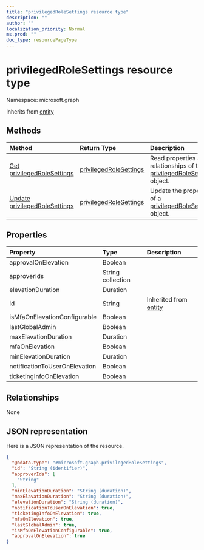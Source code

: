```yaml
---
title: "privilegedRoleSettings resource type"
description: ""
author: ""
localization_priority: Normal
ms.prod: ""
doc_type: resourcePageType
---
```


# privilegedRoleSettings resource type


Namespace: microsoft.graph




Inherits from [entity](../resources/entity.md)

## Methods
|Method|Return Type|Description|
|:---|:---|:---|
|[Get privilegedRoleSettings](../api/privilegedrolesettings-get.md)|[privilegedRoleSettings](../resources/privilegedrolesettings.md)|Read properties and relationships of the [privilegedRoleSettings](../resources/privilegedrolesettings.md) object.|
|[Update privilegedRoleSettings](../api/privilegedrolesettings-update.md)|[privilegedRoleSettings](../resources/privilegedrolesettings.md)|Update the properties of a [privilegedRoleSettings](../resources/privilegedrolesettings.md) object.|

## Properties
|Property|Type|Description|
|:---|:---|:---|
|approvalOnElevation|Boolean||
|approverIds|String collection||
|elevationDuration|Duration||
|id|String| Inherited from [entity](../resources/entity.md)|
|isMfaOnElevationConfigurable|Boolean||
|lastGlobalAdmin|Boolean||
|maxElavationDuration|Duration||
|mfaOnElevation|Boolean||
|minElevationDuration|Duration||
|notificationToUserOnElevation|Boolean||
|ticketingInfoOnElevation|Boolean||

## Relationships
None

## JSON representation
Here is a JSON representation of the resource.
<!-- {
  "blockType": "resource",
  "keyProperty": "id",
  "@odata.type": "microsoft.graph.privilegedRoleSettings",
  "baseType": "microsoft.graph.entity",
  "openType": false
}
-->
``` json
{
  "@odata.type": "#microsoft.graph.privilegedRoleSettings",
  "id": "String (identifier)",
  "approverIds": [
    "String"
  ],
  "minElevationDuration": "String (duration)",
  "maxElavationDuration": "String (duration)",
  "elevationDuration": "String (duration)",
  "notificationToUserOnElevation": true,
  "ticketingInfoOnElevation": true,
  "mfaOnElevation": true,
  "lastGlobalAdmin": true,
  "isMfaOnElevationConfigurable": true,
  "approvalOnElevation": true
}
```

